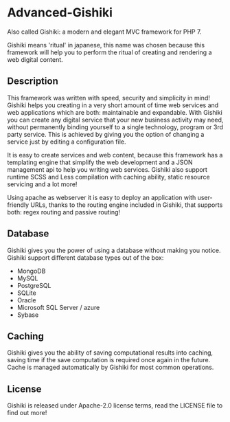 # Advanced-Gishiki
Also called Gishiki: a modern and elegant MVC framework for PHP 7.

Gishiki means 'ritual' in japanese, this name was chosen because this framework will help you to perform the
ritual of creating and rendering a web digital content.


## Description
This framework was written with speed, security and simplicity in mind!
Gishiki helps you creating in a very short amount of time web services and web applications which are both: maintainable and expandable.
With Gishiki you can create any digital service that your new business activity may need, without permanently binding yourself to a single technology, program or 3rd party service.
This is achieved by giving you the option of changing a service just by editing a configuration file.

It is easy to create services and web content, because this framework has a templating engine that simplify the web development and a JSON management api to help you writing web services.
Gishiki also support runtime SCSS and Less compilation with caching ability, static resource servicing and a lot more!

Using apache as webserver it is easy to deploy an application with user-friendly URLs, thanks to the routing engine included in Gishiki, that supports both: regex routing and passive routing!

## Database
Gishiki gives you the power of using a database without making you notice.
Gishiki support different database types out of the box:

- MongoDB
- MySQL
- PostgreSQL
- SQLite
- Oracle
- Microsoft SQL Server / azure
- Sybase

## Caching
Gishiki gives you the ability of saving computational results into caching, saving time if the save computation is required once again in the future.
Cache is managed automatically by Gishiki for most common operations.

## License
Gishiki is released under Apache-2.0 license terms, read the LICENSE file to find out more!
